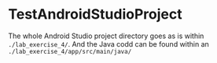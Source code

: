 # TestAndroidStudioProject
The whole Android Studio project directory goes as is within `./lab_exercise_4/`.
And the Java codd can be found within an `./lab_exercise_4/app/src/main/java/`
